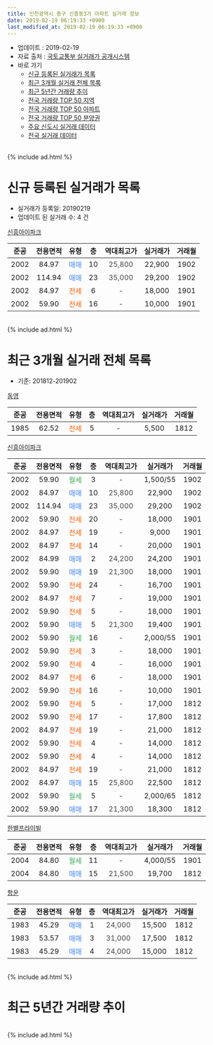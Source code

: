 ```yaml
---
title: 인천광역시 중구 신흥동3가 아파트 실거래 정보
date: 2019-02-19 06:19:33 +0900
last_modified_at: 2019-02-19 06:19:33 +0900
---
```


* 업데이트 : 2019-02-19
* 자료 출처 : [국토교통부 실거래가 공개시스템](http://rt.molit.go.kr)
* 바로 가기
    * [신규 등록된 실거래가 목록](#신규-등록된-실거래가-목록)
    * [최근 3개월 실거래 전체 목록](#최근-3개월-실거래-전체-목록)
    * [최근 5년간 거래량 추이](#최근-5년간-거래량-추이)
    * [전국 거래량 TOP 50 지역](https://inasie.github.io/apt-trade-info/최근-3개월-전국에서-가장-거래가-많이-발생한-지역)
    * [전국 거래량 TOP 50 아파트](https://inasie.github.io/apt-trade-info/최근-3개월-전국에서-가장-거래가-많이-발생한-아파트)
    * [전국 거래량 TOP 50 분양권](https://inasie.github.io/apt-trade-info/최근-3개월-전국에서-가장-거래가-많이-발생한-분양권)
    * [주요 신도시 실거래 데이터](https://inasie.github.io/apt-trade-info/주요-신도시)
    * [전국 실거래 데이터](https://inasie.github.io/apt-trade-info/전국)
<br>
{% include ad.html %}
<br>

# 신규 등록된 실거래가 목록
* 실거래가 등록일: 20190219
* 업데이트 된 실거래 수: 4 건


[신흥아이파크](https://search.naver.com/search.naver?query=%EC%9D%B8%EC%B2%9C%EA%B4%91%EC%97%AD%EC%8B%9C+%EC%A4%91%EA%B5%AC+%EC%8B%A0%ED%9D%A5%EB%8F%993%EA%B0%80+%EC%8B%A0%ED%9D%A5%EC%95%84%EC%9D%B4%ED%8C%8C%ED%81%AC)

|준공|전용면적|유형|층|역대최고가|실거래가|거래월|
|:---:|:---:|:---:|:---:|:---:|:---:|:---:|
|2002|84.97|<span style="color:#4285f3">매매</span>|10|<span style="color:#444444">25,800</span>|22,900|1902|
|2002|114.94|<span style="color:#4285f3">매매</span>|23|<span style="color:#444444">35,000</span>|29,200|1902|
|2002|84.97|<span style="color:#ff5a00">전세</span>|6|<span style="color:#444444">-</span>|18,000|1901|
|2002|59.90|<span style="color:#ff5a00">전세</span>|16|<span style="color:#444444">-</span>|10,000|1901|


<br>
{% include ad.html %}
<br>

# 최근 3개월 실거래 전체 목록
* 기준: 201812-201902


[동영](https://search.naver.com/search.naver?query=%EC%9D%B8%EC%B2%9C%EA%B4%91%EC%97%AD%EC%8B%9C+%EC%A4%91%EA%B5%AC+%EC%8B%A0%ED%9D%A5%EB%8F%993%EA%B0%80+%EB%8F%99%EC%98%81)

|준공|전용면적|유형|층|역대최고가|실거래가|거래월|
|:---:|:---:|:---:|:---:|:---:|:---:|:---:|
|1985|62.52|<span style="color:#ff5a00">전세</span>|5|<span style="color:#444444">-</span>|5,500|1812|

[신흥아이파크](https://search.naver.com/search.naver?query=%EC%9D%B8%EC%B2%9C%EA%B4%91%EC%97%AD%EC%8B%9C+%EC%A4%91%EA%B5%AC+%EC%8B%A0%ED%9D%A5%EB%8F%993%EA%B0%80+%EC%8B%A0%ED%9D%A5%EC%95%84%EC%9D%B4%ED%8C%8C%ED%81%AC)

|준공|전용면적|유형|층|역대최고가|실거래가|거래월|
|:---:|:---:|:---:|:---:|:---:|:---:|:---:|
|2002|59.90|<span style="color:#34a853">월세</span>|3|<span style="color:#444444">-</span>|1,500/55|1902|
|2002|84.97|<span style="color:#4285f3">매매</span>|10|<span style="color:#444444">25,800</span>|22,900|1902|
|2002|114.94|<span style="color:#4285f3">매매</span>|23|<span style="color:#444444">35,000</span>|29,200|1902|
|2002|59.90|<span style="color:#ff5a00">전세</span>|20|<span style="color:#444444">-</span>|18,000|1901|
|2002|84.97|<span style="color:#ff5a00">전세</span>|19|<span style="color:#444444">-</span>|9,000|1901|
|2002|84.97|<span style="color:#ff5a00">전세</span>|14|<span style="color:#444444">-</span>|20,000|1901|
|2002|84.99|<span style="color:#4285f3">매매</span>|2|<span style="color:#444444">24,200</span>|24,200|1901|
|2002|59.90|<span style="color:#4285f3">매매</span>|19|<span style="color:#444444">21,300</span>|18,000|1901|
|2002|59.90|<span style="color:#ff5a00">전세</span>|24|<span style="color:#444444">-</span>|16,700|1901|
|2002|84.97|<span style="color:#ff5a00">전세</span>|7|<span style="color:#444444">-</span>|19,000|1901|
|2002|59.90|<span style="color:#ff5a00">전세</span>|5|<span style="color:#444444">-</span>|18,000|1901|
|2002|59.90|<span style="color:#4285f3">매매</span>|5|<span style="color:#444444">21,300</span>|19,400|1901|
|2002|59.90|<span style="color:#34a853">월세</span>|16|<span style="color:#444444">-</span>|2,000/55|1901|
|2002|59.90|<span style="color:#ff5a00">전세</span>|3|<span style="color:#444444">-</span>|18,000|1901|
|2002|59.90|<span style="color:#ff5a00">전세</span>|4|<span style="color:#444444">-</span>|16,000|1901|
|2002|84.97|<span style="color:#ff5a00">전세</span>|6|<span style="color:#444444">-</span>|18,000|1901|
|2002|59.90|<span style="color:#ff5a00">전세</span>|16|<span style="color:#444444">-</span>|10,000|1901|
|2002|59.90|<span style="color:#ff5a00">전세</span>|5|<span style="color:#444444">-</span>|17,000|1812|
|2002|59.90|<span style="color:#ff5a00">전세</span>|17|<span style="color:#444444">-</span>|17,800|1812|
|2002|84.97|<span style="color:#ff5a00">전세</span>|19|<span style="color:#444444">-</span>|21,000|1812|
|2002|59.90|<span style="color:#ff5a00">전세</span>|4|<span style="color:#444444">-</span>|14,000|1812|
|2002|59.90|<span style="color:#ff5a00">전세</span>|4|<span style="color:#444444">-</span>|14,000|1812|
|2002|84.97|<span style="color:#ff5a00">전세</span>|19|<span style="color:#444444">-</span>|21,000|1812|
|2002|84.97|<span style="color:#4285f3">매매</span>|15|<span style="color:#444444">25,800</span>|22,500|1812|
|2002|59.90|<span style="color:#34a853">월세</span>|5|<span style="color:#444444">-</span>|2,000/65|1812|
|2002|59.90|<span style="color:#4285f3">매매</span>|17|<span style="color:#444444">21,300</span>|18,300|1812|

[한별프라이빌](https://search.naver.com/search.naver?query=%EC%9D%B8%EC%B2%9C%EA%B4%91%EC%97%AD%EC%8B%9C+%EC%A4%91%EA%B5%AC+%EC%8B%A0%ED%9D%A5%EB%8F%993%EA%B0%80+%ED%95%9C%EB%B3%84%ED%94%84%EB%9D%BC%EC%9D%B4%EB%B9%8C)

|준공|전용면적|유형|층|역대최고가|실거래가|거래월|
|:---:|:---:|:---:|:---:|:---:|:---:|:---:|
|2004|84.80|<span style="color:#34a853">월세</span>|11|<span style="color:#444444">-</span>|4,000/55|1901|
|2004|84.80|<span style="color:#4285f3">매매</span>|15|<span style="color:#444444">21,500</span>|19,700|1812|

[항운](https://search.naver.com/search.naver?query=%EC%9D%B8%EC%B2%9C%EA%B4%91%EC%97%AD%EC%8B%9C+%EC%A4%91%EA%B5%AC+%EC%8B%A0%ED%9D%A5%EB%8F%993%EA%B0%80+%ED%95%AD%EC%9A%B4)

|준공|전용면적|유형|층|역대최고가|실거래가|거래월|
|:---:|:---:|:---:|:---:|:---:|:---:|:---:|
|1983|45.29|<span style="color:#4285f3">매매</span>|1|<span style="color:#444444">24,000</span>|15,500|1812|
|1983|53.57|<span style="color:#4285f3">매매</span>|3|<span style="color:#444444">31,000</span>|17,500|1812|
|1983|45.29|<span style="color:#4285f3">매매</span>|4|<span style="color:#444444">24,000</span>|15,000|1812|


<br>
{% include ad.html %}
<br>

# 최근 5년간 거래량 추이


<div style="width:100%;">
    <canvas id="deal_progress" height="200"></canvas>
</div>

<script>
new Chart(document.getElementById("deal_progress"), {
    type: 'line',
    data: {
        labels: ['201402','201403','201404','201405','201406','201407','201408','201409','201410','201411','201412','201501','201502','201503','201504','201505','201506','201507','201508','201509','201510','201511','201512','201601','201602','201603','201604','201605','201606','201607','201608','201609','201610','201611','201612','201701','201702','201703','201704','201705','201706','201707','201708','201709','201710','201711','201712','201801','201802','201803','201804','201805','201806','201807','201808','201809','201810','201811','201812','201901','201902'],
        datasets: [{
            label: '매매',
            pointRadius: 1,
            data: [20, 10, 12, 8, 9, 8, 10, 17, 22, 14, 12, 25, 15, 25, 20, 21, 13, 25, 13, 14, 16, 10, 8, 10, 9, 5, 7, 22, 18, 20, 24, 29, 19, 15, 11, 10, 15, 18, 10, 14, 18, 13, 21, 22, 7, 11, 15, 12, 8, 6, 9, 7, 11, 6, 15, 5, 11, 9, 6, 3, 2],
            borderColor: "rgba(255, 201, 14, 1)",
            backgroundColor: "rgba(255, 201, 14, 0.5)",
            fill: false,
            lineTension: 0
        },{
            label: '전월세',
            pointRadius: 1,
            data: [7, 15, 7, 8, 11, 8, 9, 9, 9, 3, 3, 2, 17, 11, 9, 13, 8, 10, 7, 4, 19, 6, 5, 9, 8, 10, 4, 7, 5, 10, 11, 17, 12, 17, 11, 6, 13, 9, 7, 12, 7, 9, 15, 5, 11, 4, 6, 6, 4, 9, 8, 5, 10, 8, 15, 9, 7, 9, 8, 12, 1],
            borderColor: "rgba(0, 141, 185, 1)",
            backgroundColor: "rgba(0, 141, 185, 0.5)",
            fill: false,
            lineTension: 0
        }
        ]
    },
    options: {
        responsive: true,
        title: {
            display: false
        },
        tooltips: {
            mode: 'index',
            intersect: false
        },
        hover: {
            mode: 'nearest',
            intersect: true
        },
        scales: {
            xAxes: [{
                display: true,
                scaleLabel: {
                    display: true,
                    labelString: '년/월'
                }
            }],
            yAxes: [{
                display: true,
                ticks: {
                    suggestedMin: 0,
                },
                scaleLabel: {
                    display: true,
                    labelString: '실거래 수'
                }
            }]
        }
    }
});

</script>


<br>
{% include ad.html %}
<br>

